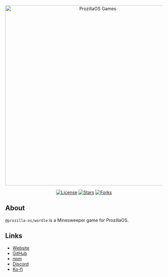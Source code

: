 <div align="center">
	<br />
	<p>
		<a href="https://games.prozilla.dev/"><img src="https://games.prozilla.dev/assets/logo.svg" width="576" alt="ProzillaOS Games" /></a>
	</p>
	<p>
		<a href="https://github.com/prozilla-os/ProzillaOS-games/blob/main/LICENSE.md"><img alt="License" src="https://img.shields.io/github/license/prozilla-os/ProzillaOS-games?style=flat-square&color=FF4D5B&label=License"></a>
		<a href="https://github.com/prozilla-os/ProzillaOS-games"><img alt="Stars" src="https://img.shields.io/github/stars/prozilla-os/ProzillaOS-games?style=flat-square&color=FED24C&label=%E2%AD%90"></a>
		<a href="https://github.com/prozilla-os/ProzillaOS-games"><img alt="Forks" src="https://img.shields.io/github/forks/prozilla-os/ProzillaOS-games?style=flat-square&color=4D9CFF&label=Forks&logo=github"></a>
	</p>
</div>

## About 

`@prozilla-os/wordle` is a Minesweeper game for ProzillaOS.

## Links

- [Website][site]
- [GitHub][github]
- [npm][npm]
- [Discord][discord]
- [Ko-fi][ko-fi]

[site]: https://games.prozilla.dev/?app=minesweeper
[github]: https://github.com/prozilla-os/ProzillaOS-games/tree/main/packages/games/minesweeper
[npm]: https://www.npmjs.com/package/@prozilla-os/minesweeper
[discord]: https://discord.gg/JwbyQP4tdz
[ko-fi]: https://ko-fi.com/prozilla